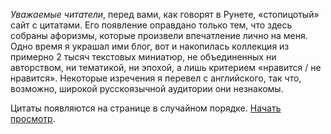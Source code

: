*Уважаемые читатели*, перед вами, как говорят в Рунете, «стопицотый» сайт с цитатами. Его появление оправдано только тем, что здесь собраны афоризмы, которые произвели впечатление лично на меня. Одно время я украшал ими блог, вот и накопилась коллекция из примерно 2 тысяч текстовых миниатюр, не объединенных ни авторством, ни тематикой, ни эпохой, а лишь критерием «нравится / не нравится». Некоторые изречения я перевел с английского, так что, возможно, широкой русскоязычной аудитории они незнакомы. 

Цитаты появляются на странице в случайном порядке. [Начать просмотр](https://yababay.github.io/eloquence).
